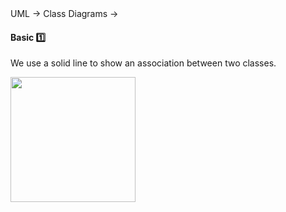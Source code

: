 <div id="path">UML &rarr; Class Diagrams &rarr;</div>

<div id="title">

#### Basic :one:

</div>

<div id="body">

We use a solid line to show an association between two classes.

<img src="{{baseUrl}}/uml/classDiagrams/associations/basic/images/basic.png" height="200" />
<p/>

</div>

<div id="extras">
</div>

</div>
